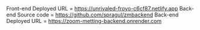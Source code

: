 Front-end Deployed URL = https://unrivaled-froyo-c6cf87.netlify.app
Back-end Source code = https://github.com/spragul/zmbackend
Back-end Deployed URL = https://zoom-metting-backend.onrender.com
